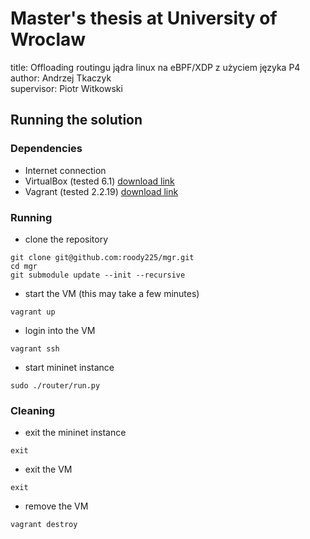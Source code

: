 # Master's thesis at University of Wroclaw

title: Offloading routingu jądra linux na eBPF/XDP z użyciem języka P4 \
author: Andrzej Tkaczyk \
supervisor: Piotr Witkowski

## Running the solution

### Dependencies
+ Internet connection
+ VirtualBox (tested 6.1) [download link](https://www.virtualbox.org/wiki/Download_Old_Builds_6_1)
+ Vagrant (tested 2.2.19) [download link](https://developer.hashicorp.com/vagrant/downloads)

### Running
+ clone the repository
```
git clone git@github.com:roody225/mgr.git
cd mgr
git submodule update --init --recursive
```
+ start the VM (this may take a few minutes)
```
vagrant up
```
+ login into the VM
```
vagrant ssh
```
+ start mininet instance
```
sudo ./router/run.py
```

### Cleaning
+ exit the mininet instance
```
exit
```
+ exit the VM
```
exit
```
+ remove the VM
```
vagrant destroy
```
